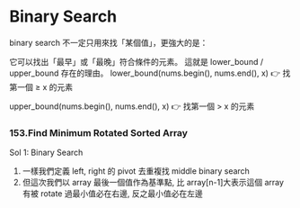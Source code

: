 # Binary Search

binary search 不一定只用來找「某個值」，更強大的是：

它可以找出「最早」或「最晚」符合條件的元素。
這就是 lower_bound / upper_bound 存在的理由。
lower_bound(nums.begin(), nums.end(), x)
👉 找第一個 ≥ x 的元素

upper_bound(nums.begin(), nums.end(), x)
👉 找第一個 > x 的元素

### 153.Find Minimum Rotated Sorted Array

Sol 1: Binary Search

1. 一樣我們定義 left, right 的 pivot 去重複找 middle binary search
2. 但這次我們以 array 最後一個值作為基準點, 比 array[n-1]大表示這個 array 有被 rotate 過最小值必在右邊, 反之最小值必在左邊
